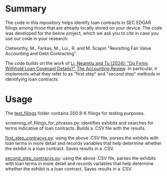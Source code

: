# Summary
The code in this repository helps identify loan contracts in SEC EDGAR filings among those that are already locally stored on your device.
The code was developed for the below project, which we ask you to cite in case you use our code in your research:

Clatworthy, M., Farkas, M., Lui., R. and M. Scapin "Revisiting Fair Value Accounting and Debt Contracting".

The code builds on the work of [Li, Neamtiu and Tu (2024): "Do Firms Withhold Loan Covenant Details?" The Accounting Review](https://doi.org/10.2308/TAR-2020-0445). In particular, it implements what they refer to as "first step" and "second step" methods in identifying loan contracts.

# Usage

The [test_filings](https://github.com/mikifarkas/sec-edgar-loan-contracts/tree/master/test_filings) folder contains 200 8-K filings for testing purposes.

screening_of_filings_for_phrases.py: identifies exhibits and searches for terms indicative of loan contracts. Builds a .CSV file with the results.

[first_step_contracys.py](https://github.com/mikifarkas/sec-edgar-loan-contracts/blob/master/first_step_contracts.py): using the above .CSV file, parses the exhibits with loan terms in more detail and records variables that help determine whether the exhibit is a loan contract. Saves results in a .CSV.

[second_step_contracys.py](https://github.com/mikifarkas/sec-edgar-loan-contracts/blob/master/second_step_contracts.py): using the above .CSV file, parses the exhibits with loan terms in more detail and records variables that help determine whether the exhibit is a loan contract. Saves results in a .CSV.
